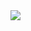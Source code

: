 <img src="https://github.com/musauyumaz/CSharp/blob/main/Gen%C3%A7ay%20Y%C4%B1ld%C4%B1z/A%E2%80%99dan%20Z%E2%80%99ye%20Temel%20C%23%2010%20Programlama%20E%C4%9Fitimi/36)%20De%C4%9Fi%C5%9Fken%20Nedir%20Bir%20Programc%C4%B1n%C4%B1n%20De%C4%9Fi%C5%9Fkene%20Neden%20%C4%B0htiyac%C4%B1%20Olur/gorsel1-4.jpg" width="auto">
